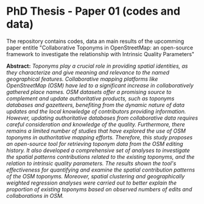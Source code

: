 # PhD Thesis - Paper 01 (codes and data)
The repository contains codes, data an main results of the upcomming paper entitle "Collaborative Toponyms in OpenStreetMap: an open-source framework to investigate the relationship with Intrinsic Quality Parameters"


**Abstract:** *Toponyms play a crucial role in providing spatial identities, as they characterize and give meaning and relevance to the named geographical features. Collaborative mapping platforms like OpenStreetMap (OSM) have led to a significant increase in collaboratively gathered place names. OSM datasets offer a promising source to complement and update authoritative products, such as toponyms databases and gazetteers, benefiting from the dynamic nature of data updates and the local knowledge of contributors providing information. However, updating authoritative databases from collaborative data requires careful consideration and knowledge of the quality. Furthermore, there remains a limited number of studies that have explored the use of OSM toponyms in authoritative mapping efforts. Therefore, this study proposes an open-source tool for retrieving toponym data from the OSM editing history. It also developed a comprehensive set of analyses to investigate the spatial patterns contributions related to the existing toponyms, and the relation to intrinsic quality parameters. The results shown the tool's effectiveness for quantifying and examine the spatial contribution patterns of the OSM toponyms. Moreover, spatial clustering and geographically weighted regression analyses were carried out to better explain the proportion of existing toponyms based on observed numbers of edits and collaborations in OSM.*
